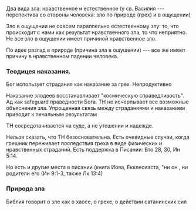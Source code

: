 Два вида зла: нравственное и естественное (у св. Василия --- перспектива со стороны человека: зло по природе (грех) и в ощущении)

Зло в ощущении не совсем параллельно естественному злу: то, что происходит с нами как результат нравственного зла, то что неприятно. Не все зло в ощущении имеет причиной нравственное зло.

По идее разлад в природе (причина зла в ощущении) --- все же имеет причину в нравственном падении человека. 

### Теодицея наказания.

Бог использует страдания как наказание за грех. Непродуктивно

Наказание злодеев восстанавливает "космическую справедливость". Ад как safeguard праведности Бога.
ТН не исчерпывает все возможные объяснения зла. Упрощенная связь между страданиями и наказанием приводит к печальным результатам

ТН сосредотачивается на суде, а не утешении и надежде.

Нельзя сказать, что ТН безосновательна. Есть очевидные случаи, когда грешник переживает последствия греха в виде физических и нравственных страданий. Есть поддержка в Писании: Вто 28, 30, Ин 5:14.

Но есть и другие места в писании (книга Иова, Екклесиаста, "ни он , ни родители его (Ин 9:1-3, также Лк 13:4)

### Природа зла

Библия говорит о зле как о хаосе, о грехе, о действии сатанинских сил
